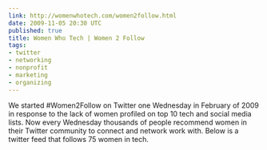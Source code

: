 ```yaml
---
link: http://womenwhotech.com/women2follow.html
date: 2009-11-05 20:30 UTC
published: true
title: Women Who Tech | Women 2 Follow
tags:
- twitter
- networking
- nonprofit
- marketing
- organizing
---
```


We started #Women2Follow on Twitter one Wednesday in February of 2009 in response to the lack of women profiled on top 10 tech and social media lists. Now every Wednesday thousands of people recommend women in their Twitter community to connect and network work with. Below is a twitter feed that follows 75 women in tech.
